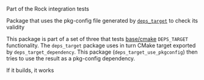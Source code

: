 Part of the Rock integration tests

Package that uses the pkg-config file generated by
[`deps_target`](https://github.com/rock-core/build_tests-cmake-deps_target) to check its
validity

This package is part of a set of three that tests
[base/cmake](https://github.com/rock-core/base-cmake) `DEPS_TARGET`
functionality. The `deps_target` package uses in turn CMake target exported by
`deps_target_dependency`. This package (`deps_target_use_pkgconfig`) then tries
to use the result as a pkg-config dependency.

If it builds, it works

